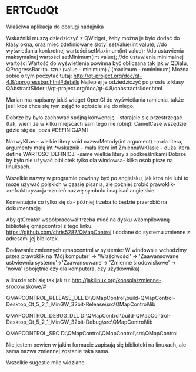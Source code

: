 ERTCudQt
========

Właściwa aplikacja do obsługi nadajnika

Wskaźniki muszą dziedziczyć z QWidget, żeby można je było dodać do klasy okna, oraz mieć zdefiniowane sloty: setValue(int value); //do wyświetlania konkretnej wartości setMaximum(int value); //do ustawienia maksymalnej wartości setMinimum(int value); //do ustawienia minimalnej wartości Wartość do wyświetlenia powinna być obliczana tak jak w QDialu, QProgressBar itp. tzn.: (value - minimum) / (maximum - mminimum) Można sobie o tym poczytać tutaj: http://qt-project.org/doc/qt-4.8/qprogressbar.html#details Najlepiej je odziedziczyć po prostu z klasy QAbstractSlider ://qt-project.org/doc/qt-4.8/qabstractslider.html

Marian ma napisany jakiś widget OpenGl do wyświetlania ramienia, także jeśli ktoś chce się tym zająć to zgłoście się do niego. 

Dobrze by było zachować spójną konwencję - starajcie się przestrzegać (tak, wiem że w kilku miejscach sam tego nie robię): CamelCase wszędzie gdzie się da, poza #DEFINICJAMI

NazwyKLas - wielkie litery void nazwaMetody(int argument) -mała litera, argumenty małą int *wskaznik - mała litera int ZmiennaWKlasie - duża litera 
define WARTOSC_DEFINICJI -same wielkie litery z podkreślnikami
Dobrze by było nie używać bibliotek tylko dla windowsa- kilka osób pisze na linuksach.

Wszelkie nazwy w programie powinny być po angielsku, jak ktoś nie lubi to może używać polskich w czasie pisania, ale później zrobić prawoklik->refraktoryzacja->zmień nazwę symbolu i napisać angielskie.

Komentujcie co tylko się da- później trzeba to będzie przerobić na dokumentację.

Aby qtCreator współpracował trzeba mieć na dysku wkompilowaną bibliotekę qmapcontrol z tego linku: https://github.com/chris5287/QMapControl 
i dodane do systemu zmienne z adresami jej bibliotek. 

Dodawanie zmiennych qmapcontrol w systemie:
W windowsie wchodzimy przez prawoklik na 'Mój komputer' -> 'Właściwości' -> 'Zaawansowane ustwiewnia systemu'->'Zaawansowane'-> 'Zmienne środowiskowe' -> 'nowa' (obojętnie czy dla komputera, czy użytkownika)

a linuxie robi się tak jak tu:
http://jakilinux.org/konsola/zmienne-srodowiskowe/#

QMAPCONTROL_RELEASE_DLL
D:\QMapControl\build-QMapControl-Desktop_Qt_5_2_1_MinGW_32bit-Release\src\QMapControl\lib

QMAPCONTROL_DEBUG_DLL
D:\QMapControl\build-QMapControl-Desktop_Qt_5_2_1_MinGW_32bit-Debug\src\QMapControl\lib

QMAPCONTROL_SRC
D:\QMapControl\QMapControl\src\QMapControl

Nie jestem pewien w jakim formacie zapisują się biblioteki na linuxach, ale sama nazwa zmiennej zostanie taka sama. 

Wszelkie sugestie mile widziane.
